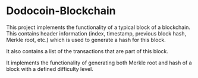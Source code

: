 # Dodocoin-Blockchain


This project implements the functionality of a typical block of a blockchain. This contains header
information (index, timestamp, previous block hash, Merkle root, etc.) which is used to generate a
hash for this block.

It also contains a list of the transactions that are part of this block.

It implements the functionality of generating both Merkle root and hash of a block with a defined
difficulty level.
